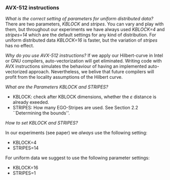 ### AVX-512 instructions

_What is the correct setting of parameters for uniform distributed data?_
There are two parameters, _KBLOCK_ and _stripes_. You can vary and play with them, but throughout our experiments we have always used _KBLOCK=4_ and _stripes=14_ which are the default settings for any kind of distribution. For uniform distributed data _KBLOCK=16_ is faster, but the variation of _stripes_ has no effect. 

_Why do you use AVX-512 instructions?_
If we apply our Hilbert-curve in Intel or GNU compilers, auto-vectorization will get eliminated. Writing code with AVX instructions simulates the behaviour of having an implemented auto-vectorized approach. Nevertheless, we belive that future compilers will profit from the locality assumptions of the Hilbert curve.

_What are the Parameters KBLOCK and STRIPES?_

- KBLOCK: check after KBLOCK dimensions, whether the $\varepsilon$ distance is already exeeded. 
- STRIPES: How many EGO-Stripes are used. See Section 2.2 ``Determining the bounds''. 

_How to set KBLOCK and STRIPES?_

In our experiments (see paper) we _always_ use the following setting:
- KBLOCK=4
- STRIPES=14

For uniform data we suggest to use the following parameter settings:
- KBLOCK=16
- STRIPES=1